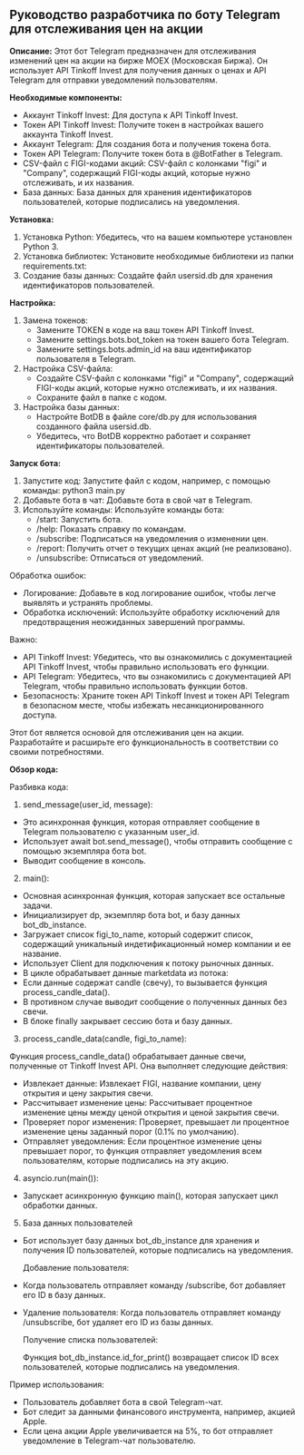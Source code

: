 ## Руководство разработчика по боту Telegram для отслеживания цен на акции
__Описание:__
Этот бот Telegram предназначен для отслеживания изменений цен на акции на бирже MOEX (Московская Биржа). Он использует API Tinkoff Invest для получения данных о ценах и API Telegram для отправки уведомлений пользователям. 

__Необходимые компоненты:__

* Аккаунт Tinkoff Invest:  Для доступа к API Tinkoff Invest.
* Токен API Tinkoff Invest:  Получите токен в настройках вашего аккаунта Tinkoff Invest.
* Аккаунт Telegram: Для создания бота и получения токена бота.
* Токен API Telegram:  Получите токен бота в @BotFather в Telegram.
* CSV-файл с FIGI-кодами акций:  CSV-файл с колонками "figi" и "Company", содержащий FIGI-коды акций, которые нужно отслеживать, и их названия.
* База данных: База данных для хранения идентификаторов пользователей, которые подписались на уведомления.


__Установка:__

1. Установка Python: Убедитесь, что на вашем компьютере установлен Python 3.
2. Установка библиотек: Установите необходимые библиотеки из папки requirements.txt:
3. Создание базы данных: Создайте файл usersid.db для хранения идентификаторов пользователей.

__Настройка:__

1. Замена токенов:
   * Замените TOKEN в коде на ваш токен API Tinkoff Invest.
   * Замените settings.bots.bot_token на токен вашего бота Telegram.
   * Замените settings.bots.admin_id на ваш идентификатор пользователя в Telegram.
2. Настройка CSV-файла:
   * Создайте CSV-файл с колонками "figi" и "Company", содержащий FIGI-коды акций, которые нужно отслеживать, и их названия.
   * Сохраните файл в папке с кодом.
3. Настройка базы данных:
   * Настройте BotDB в файле core/db.py для использования созданного файла usersid.db.
   * Убедитесь, что BotDB корректно работает и сохраняет идентификаторы пользователей.


__Запуск бота:__

1. Запустите код: Запустите файл с кодом, например, с помощью команды:
python3 main.py
2. Добавьте бота в чат: Добавьте бота в свой чат в Telegram.
3. Используйте команды: Используйте команды бота:
   * /start: Запустить бота.
   * /help: Показать справку по командам.
   * /subscribe: Подписаться на уведомления о изменении цен.
   * /report: Получить отчет о текущих ценах акций (не реализовано).
   * /unsubscribe: Отписаться от уведомлений.

Обработка ошибок:

* Логирование: Добавьте в код логирование ошибок, чтобы легче выявлять и устранять проблемы.
* Обработка исключений: Используйте обработку исключений для предотвращения неожиданных завершений программы.

Важно:

* API Tinkoff Invest:  Убедитесь, что вы ознакомились с документацией API Tinkoff Invest, чтобы правильно использовать его функции.
* API Telegram:  Убедитесь, что вы ознакомились с документацией API Telegram, чтобы правильно использовать функции ботов.
* Безопасность:  Храните токен API Tinkoff Invest и токен API Telegram в безопасном месте, чтобы избежать несанкционированного доступа.

Этот бот является основой для отслеживания цен на акции. Разработайте и расширьте его функциональность в соответствии со своими потребностями.

__Обзор кода:__

Разбивка кода:

1. send_message(user_id, message):
  - Это асинхронная функция, которая отправляет сообщение в Telegram пользователю с указанным user_id. 
  - Использует await bot.send_message(), чтобы отправить сообщение с помощью экземпляра бота bot.
  - Выводит сообщение в консоль.

2. main():
  - Основная асинхронная функция, которая запускает все остальные задачи.
  - Инициализирует dp, экземпляр бота bot, и базу данных bot_db_instance.
  - Загружает список figi_to_name, который содержит список, содержащий уникальный индетификационный номер компании и ее название.
  - Использует Client для подключения к потоку рыночных данных.
  - В цикле обрабатывает данные marketdata из потока:
   - Если данные содержат candle (свечу), то вызывается функция process_candle_data().
   - В противном случае выводит сообщение о полученных данных без свечи.
  - В блоке finally закрывает сессию бота и базу данных.

3. process_candle_data(candle, figi_to_name):

Функция process_candle_data() обрабатывает данные свечи, полученные от Tinkoff Invest API. Она выполняет следующие действия:
- Извлекает данные: Извлекает FIGI, название компании, цену открытия и цену закрытия свечи.
- Рассчитывает изменение цены: Рассчитывает процентное изменение цены между ценой открытия и ценой закрытия свечи. 
- Проверяет порог изменения: Проверяет, превышает ли процентное изменение цены заданный порог (0.1% по умолчанию).
- Отправляет уведомления: Если процентное изменение цены превышает порог, то функция отправляет уведомления всем пользователям, которые подписались на эту акцию.


4. asyncio.run(main()):
  - Запускает асинхронную функцию main(), которая запускает цикл обработки данных.

5. База данных пользователей

- Бот использует базу данных bot_db_instance для хранения и получения ID пользователей, которые подписались на уведомления.
  
   Добавление пользователя:
- Когда пользователь отправляет команду /subscribe, бот добавляет его ID в базу данных.
- Удаление пользователя: Когда пользователь отправляет команду /unsubscribe, бот удаляет его ID из базы данных.

   Получение списка пользователей:

   Функция bot_db_instance.id_for_print() возвращает список ID всех пользователей, которые подписались на уведомления.


Пример использования:

- Пользователь добавляет бота в свой Telegram-чат.
- Бот следит за данными финансового инструмента, например, акцией Apple.
- Если цена акции Apple увеличивается на 5%, то бот отправляет уведомление в Telegram-чат пользователю.
